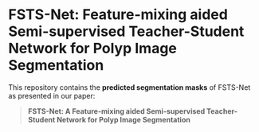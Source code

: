 # FSTS-Net: Feature-mixing aided Semi-supervised Teacher-Student Network for Polyp Image Segmentation

This repository contains the **predicted segmentation masks**  of FSTS-Net as presented in our paper:

> **FSTS-Net: A Feature-mixing aided Semi-supervised Teacher-Student Network for Polyp Image Segmentation**

